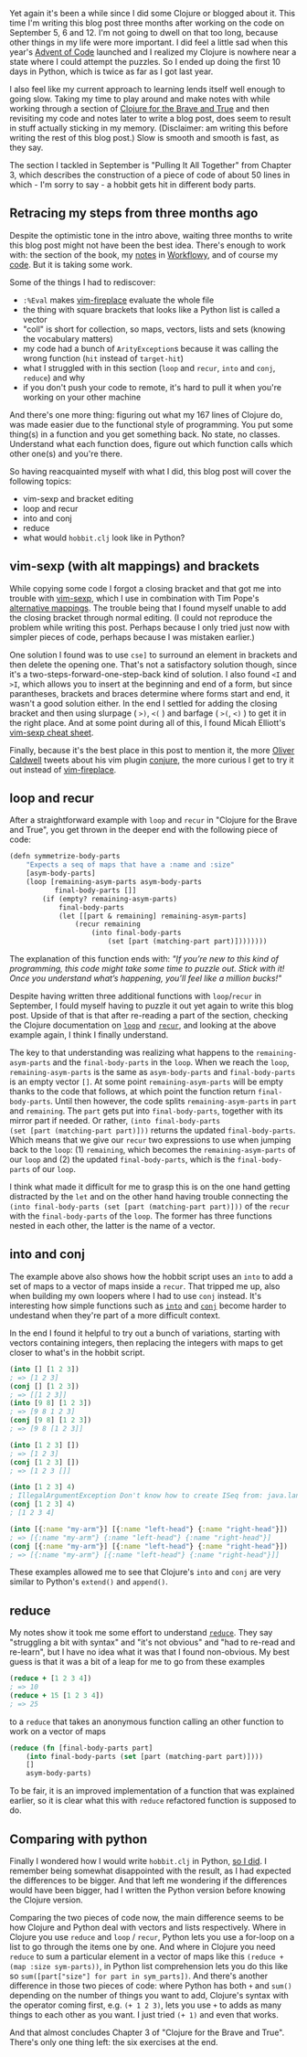 <!--
.. title: (clj 5) Loop and recur, into and conj
.. slug: clj5-loop-and-recur-into-and-conj
.. date: 2020-12-26 10:09:08 UTC+01:00
.. tags: clojure, brave-true, loop, recur, into, conj
.. category: clojure
.. link: 
.. description:
.. type: text
-->

Yet again it's been a while since I did some Clojure or blogged about it. This time I'm writing this blog post
three months after working on the code on September 5, 6 and 12. I'm not going to dwell on that too long, because
other things in my life were more important. I did feel a little sad when this year's [Advent of Code](https://adventofcode.com/)
launched and I realized my Clojure is nowhere near a state where I could attempt the puzzles. So I ended up doing
the first 10 days in Python, which is twice as far as I got last year.

I also feel like my current approach to learning lends itself well enough to going slow. Taking my time to play around
and make notes with while working through a section of [Clojure for the Brave and True](https://www.braveclojure.com/)
and then revisiting my code and notes later to write a blog post, does seem to result in stuff actually sticking in my memory.
(Disclaimer: am writing this before writing the rest of this blog post.) Slow is smooth and smooth is fast, as they say.

The section I tackled in September is "Pulling It All Together" from Chapter 3, which describes the construction of a 
piece of code of about 50 lines in which - I'm sorry to say -  a hobbit gets hit in different body parts.

<!-- TEASER_END -->

## Retracing my steps from three months ago
Despite the optimistic tone in the intro above, waiting three months to write this blog post might not have been the best idea.
There's enough to work with: the section of the book, my [notes](https://workflowy.com/s/clj-5-ch3-pulling-it/DneREuVAmKt9PHwU)
in [Workflowy](https://workflowy.com/), and of course my [code](https://github.com/j19sch/clojure-brave-true/blob/master/clojure-noob/src/clojure_noob/hobbit.clj). But it is taking some work.

Some of the things I had to rediscover:

- `:%Eval` makes [vim-fireplace](https://github.com/tpope/vim-fireplace) evaluate the whole file
- the thing with square brackets that looks like a Python list is called a vector
- "coll" is short for collection, so maps, vectors, lists and sets (knowing the vocabulary matters)
- my code had a bunch of `ArityException`s because it was calling the wrong function (`hit` instead of `target-hit`)
- what I struggled with in this section (`loop` and `recur`, `into` and `conj`, `reduce`) and why
- if you don't push your code to remote, it's hard to pull it when you're working on your other machine

And there's one more thing: figuring out what my 167 lines of Clojure do, was made easier due to the functional style of programming. You put some thing(s) in a function and you get something back. No state, no classes. Understand what each function does, figure out which function calls which other one(s) and you're there.

So having reacquainted myself with what I did, this blog post will cover the following topics:

- vim-sexp and bracket editing
- loop and recur
- into and conj
- reduce
- what would `hobbit.clj` look like in Python?


## vim-sexp (with alt mappings) and brackets

While copying some code I forgot a closing bracket and that got me into trouble with [vim-sexp](https://github.com/guns/vim-sexp), which I use in combination with Tim Pope's [alternative mappings](https://github.com/tpope/vim-sexp-mappings-for-regular-people).
The trouble being that I found myself unable to add the closing bracket through normal editing. (I could not reproduce the problem
while writing this post. Perhaps because I only tried just now with simpler pieces of code, perhaps because I was mistaken earlier.)

One solution I found was to use `cse]` to surround an element in brackets and then delete the opening one. That's not a satisfactory
solution though, since it's a two-steps-forward-one-step-back kind of solution. I also found `<I` and `>I`, which allows you to insert at the beginning and end of a form, but since parantheses, brackets and braces determine where forms start and end, it wasn't a good solution either. In the end I settled for adding the closing bracket and then using slurpage ( `>)`, `<(` ) and barfage ( `>(`, `<)` ) to get it in the right place. And at some point during all of this, I found Micah Elliott's [vim-sexp cheat sheet](http://micahelliott.com/posts/2015-08-20-vim-sexp-cheat-sheet.html).

Finally, because it's the best place in this post to mention it, the more [Oliver Caldwell](https://twitter.com/olivercaldwell) tweets about 
his vim plugin [conjure](https://github.com/Olical/conjure), the more curious I get to try it out instead of [vim-fireplace](https://github.com/tpope/vim-fireplace).


## loop and recur

After a straightforward example with `loop` and `recur` in "Clojure for the Brave and True", you get thrown in the deeper end with the following piece of code:
```clojure
(defn symmetrize-body-parts
	"Expects a seq of maps that have a :name and :size"
	[asym-body-parts]
	(loop [remaining-asym-parts asym-body-parts
		   final-body-parts []]
		(if (empty? remaining-asym-parts)
			final-body-parts
			(let [[part & remaining] remaining-asym-parts]
				(recur remaining
					(into final-body-parts
						(set [part (matching-part part)])))))))
```
The explanation of this function ends with: _"If you’re new to this kind of programming, this code might take some time to puzzle out.
Stick with it! Once you understand what’s happening, you’ll feel like a million bucks!"_

Despite having written three additional functions with `loop`/`recur` in September, I fould myself having to puzzle it out yet
again to write this blog post. Upside of that is that after re-reading a part of the section, checking the Clojure documentation
on [`loop`](https://clojuredocs.org/clojure.core/loop) and [`recur`](https://clojuredocs.org/clojure.core/recur), and looking at
the above example again, I think I finally understand.

The key to that understanding was realizing what happens to the `remaining-asym-parts` and the `final-body-parts` in the `loop`.
When we reach the `loop`, `remaining-asym-parts` is the same as `asym-body-parts` and `final-body-parts` is an empty vector `[]`.
At some point `remaining-asym-parts` will be empty thanks to the code that follows, at which point the function return `final-body-parts`.
Until then however, the code splits `remaining-asym-parts` in `part` and `remaining`. The `part` gets put into `final-body-parts`, together
with its mirror part if needed. Or rather, `(into final-body-parts (set [part (matching-part part)]))` returns the updated
`final-body-parts`. Which means that we give our `recur` two expressions to use when jumping back to the `loop`: (1) `remaining`, which becomes the `remaining-asym-parts` of our `loop` and (2) the updated `final-body-parts`, which is the `final-body-parts` of our `loop`.

I think what made it difficult for me to grasp this is on the one hand getting distracted by the `let` and on the other hand having trouble
connecting the `(into final-body-parts (set [part (matching-part part)]))` of the `recur` with the `final-body-parts` of the `loop`. The former has three functions nested in each other, the latter is the name of a vector.


## into and conj

The example above also shows how the hobbit script uses an `into` to add a set of maps to a vector of maps inside a `recur`. That tripped me up, also when building my own loopers where I had to use `conj` instead. It's interesting how simple functions such as [`into`](https://clojuredocs.org/clojure.core/into) and [`conj`](https://clojuredocs.org/clojure.core/conj) become harder to undestand when they're part of a more difficult context.

In the end I found it helpful to try out a bunch of variations, starting with vectors containing integers, 
then replacing the integers with maps to get closer to what's in the hobbit script.

```clojure
(into [] [1 2 3])
; => [1 2 3]
(conj [] [1 2 3])
; => [[1 2 3]]
(into [9 8] [1 2 3])
; => [9 8 1 2 3]
(conj [9 8] [1 2 3])
; => [9 8 [1 2 3]]

(into [1 2 3] [])
; => [1 2 3]
(conj [1 2 3] [])
; => [1 2 3 []]

(into [1 2 3] 4)
; IllegalArgumentException Don't know how to create ISeq from: java.lang.Long  clojure.lang.RT.seqFrom (RT.java:542)
(conj [1 2 3] 4)
; [1 2 3 4]

(into [{:name "my-arm"}] [{:name "left-head"} {:name "right-head"}])
; => [{:name "my-arm"} {:name "left-head"} {:name "right-head"}]
(conj [{:name "my-arm"}] [{:name "left-head"} {:name "right-head"}])
; => [{:name "my-arm"} [{:name "left-head"} {:name "right-head"}]]
```

These examples allowed me to see that Clojure's `into` and `conj` are very similar to Python's `extend()` and `append()`.


## reduce

My notes show it took me some effort to understand [`reduce`](https://clojuredocs.org/clojure.core/reduce). They say "struggling a bit with syntax" and "it's not obvious" and "had to re-read and re-learn", but I have no idea what it was that I found non-obvious. My best guess is that it was a bit of a leap for me to go from these examples

```clojure
(reduce + [1 2 3 4])
; => 10
(reduce + 15 [1 2 3 4])
; => 25
```

to a `reduce` that takes an anonymous function calling an other function to work on a vector of maps

```clojure
(reduce (fn [final-body-parts part]
	(into final-body-parts (set [part (matching-part part)])))
	[]
	asym-body-parts)
```

To be fair,
it is an improved implementation of a function that was explained earlier, so it is clear what this with `reduce` refactored
function is supposed to do.


## Comparing with python
Finally I wondered how I would write `hobbit.clj` in Python, [so I did](https://github.com/j19sch/clojure-brave-true/blob/master/python-comparisons/hobbit.py). I remember being somewhat disappointed with the result, as I had expected the differences to be
bigger. And that left me wondering if the differences would have been bigger, had I written the Python version before knowing
the Clojure version.

Comparing the two pieces of code now, the main difference seems to be how Clojure and Python deal with vectors and lists respectively.
Where in Clojure you use `reduce` and `loop` / `recur`, Python lets you use a for-loop on a list to go through the items one by one.
And where in Clojure you need `reduce` to sum a particular element in a vector of maps like this `(reduce + (map :size sym-parts))`, in Python list comprehension lets you do this like so `sum([part["size"] for part in sym_parts])`. And there's another difference in those two
pieces of code: where Python has both `+` and `sum()` depending on the number of things you want to add, Clojure's syntax with the operator
coming first, e.g. `(+ 1 2 3)`, lets you use `+` to adds as many things to each other as you want. I just tried `(+ 1)` and even that works.


And that almost concludes Chapter 3 of "Clojure for the Brave and True". There's only one thing left: the six exercises at the end.
